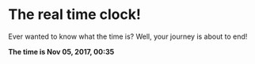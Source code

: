 # The real time clock!

Ever wanted to know what the time is? Well, your journey is about to end!

**The time is Nov 05, 2017, 00:35**